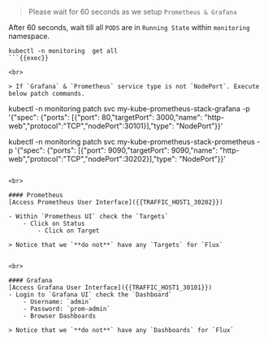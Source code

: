 > Please wait for 60 seconds as we setup `Prometheus & Grafana`

After 60 seconds, wait till all `PODS` are in `Running State` within `monitoring` namespace.

```
kubectl -n monitoring  get all
```{{exec}}

<br>

> If `Grafana` & `Prometheus` service type is not `NodePort`. Execute below patch commands.

```
kubectl -n monitoring patch svc my-kube-prometheus-stack-grafana -p '{"spec": {"ports": [{"port": 80,"targetPort": 3000,"name": "http-web","protocol":"TCP","nodePort":30101}],"type": "NodePort"}}'

kubectl -n monitoring patch svc my-kube-prometheus-stack-prometheus -p '{"spec": {"ports": [{"port": 9090,"targetPort": 9090,"name": "http-web","protocol":"TCP","nodePort":30202}],"type": "NodePort"}}'
```{{exec}}

<br>

#### Prometheus
[Access Prometheus User Interface]({{TRAFFIC_HOST1_30202}})

- Within `Prometheus UI` check the `Targets`
    - Click on Status
        - Click on Target

> Notice that we `**do not**` have any `Targets` for `Flux`


<br>

#### Grafana
[Access Grafana User Interface]({{TRAFFIC_HOST1_30101}})
- Login to `Grafana UI` check the `Dashboard`
    - Username: `admin`
    - Password: `prom-admin`
    - Browser Dashboards

> Notice that we `**do not**` have any `Dashboards` for `Flux`


